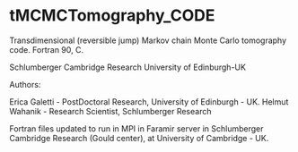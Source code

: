 # tMCMCTomography_CODE

Transdimensional (reversible jump) Markov chain Monte Carlo tomography code.
Fortran 90, C.

Schlumberger Cambridge Research
University of Edinburgh-UK

Authors:

Erica Galetti - PostDoctoral Research, University of Edinburgh - UK.
Helmut Wahanik - Research Scientist, Schlumberger Research

Fortran files updated to run in MPI in Faramir server in Schlumberger Cambridge Research (Gould center), at University of Cambridge - UK.
